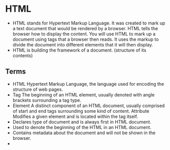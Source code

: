 # HTML

- HTML stands for Hypertext Markup Language. It was created to mark up a text document that would be rendered by a browser. HTML tells the browser how to display the content. You will use HTML to mark up a document using tags that a browser then reads. It uses the markup to divide the document into different elements that it will then display.
- HTML is building the framework of a document.
  (structure of its contents)

## Terms

- HTML Hypertext Markup Language, the language used for encoding the structure of web pages.
- Tag The beginning of an HTML element, usually denoted with angle brackets surrounding a tag type.
- Element A distinct component of an HTML document, usually comprised of start and end tags surrounding some kind of content.
  Attribute Modifies a given element and is located within the tag itself.
- <!DOCTYPE html>	Declares type of document and is always first in HTML document.
- <html> Used to denote the beginning of the HTML in an HTML document.
- <head> Contains metadata about the document and will not be shown in the browser.
- <title>	Metadata that states the title of the webpage.
- <body> Contains all content to be displayed in the browser.
- <p>	Used to wrap a block of text and causes it to be formatted as a paragraph.
- <br> A self-closing tag that is used to break blocks of text onto another line.
- <div>	Used to create a generic container for content.
- <img> A self-closing tag used to display images. Uses the src attribute to specify location of the image.
- <a> Used to add hyperlinks and uses the href attribute to specify the location of the link.
- <input> Adds input fields to the page and sometimes uses the placeholder attribute.
- <button> Adds a button to the page and sometimes uses the onclick attribute.
- <li>	Used to display list items.
- <ol>	Displays ordered lists and always uses the <li> element.
- <ul>	Displays unordered lists and always uses the <li> element.

## Tags vs. Elements

- A tag is a specialized series of characters or a keyword that a browser interprets as either the start or end of an HTML element.
  - opening tag: `<p>`
  - closing tag: `</p>`
- Elements are HTML components that contain the start tag, such as <p>, the content of the paragraph, and the end tag, </p>. Think of elements as the whole object, not just an individual tag.
  - paragraph element:
  - `<p>I am a paragraph!</p>`

## Document Structure

- When working in HTML, It is extremely important when making sure the HTML document is set up correctly.

```html
<!DOCTYPE html>
<html>
  <head>
    <title>My First Document</title>
  </head>
  <body>
    <p>Content to be displayed on the screen will go here.</p>
  </body>
</html>
```

### !DOCTYPE

- `!DOCTYPE` is a statement in the HTML document to specify which version of HTML is being used. It is the way the browser knows that the document adheres to the HTML5 standard and will treat it as such. DOCTYPE will always be on line 1 of every HTML page because it needs to be listed before you write out any other HTML code.

### HTML Element

- HTML tag <html> is used to denote the start of the HTML document. The HTML element contains the whole HTML document that will be read by the browser. When creating the HTML page, you start with <html> and end the document with </html>. Everything in between these tags is analyzed by the browser to create the display on the page.
- can only be one <html> element per document.

### Head Element

- The head element, <head>, contains all the metadata for that document. It will always be listed right after the <html> tag. HTML metadata is data about the HTML document that will not be displayed. It can define the document title, as well as, contain links to other pages that the page needs to display.
- Meta information about the document is also placed in the head element using the <meta> tag, as is the title element with the <title> tag. The title tag tells the browser what to display on the browser tag and will not be shown directly on the HTML page.
- can only be one head and one title element per document. You can, however, have multiple meta tags if you choose.

### Body Element

- The <body> element contains everything that will be displayed in the browser. These elements can include text, images, and links. Any HTML element you want to be displayed on the webpage MUST be within the body element
- can only be one body element per document.

## Structure Tags

- tags will always be added between the <body> </body> tags on the HTML page.

### Paragraph Tag

- The paragraph <p> tag is used to wrap a block of text and format it as a paragraph. This also allows the browser to know to automatically wrap the text based on the window size.

### Break Tag

- if you want this same break of lines, but within one paragraph? Thats where the break tag <br> comes in.
- <br> tag is a self-closing tag

### Div Element

- The <div> element is used to create a generic container for content. It is referred to as a structure element, because it is used to organize the structure of a page. It is widely used throughout HTML documents.

## Tags and Their Attributes

- **Attributes** communicate specific functionality about a tag and fall into two categories.
  1. it can be used to change or modify a tag’s functionality.
  2. it can add functionality that is not automatically associated with that tag.
- Either way, the attribute is added to the HTML start tag.

### Image Element

- The <img> tag does NOT need a closing tag,
- to display an image on an HTML page, specify exactly which image to display. add a source attribute, `src`, which is used in specifying the source of the image or where the image is located on the page
  - `<img src="myImage.jpg">`
- Typically, you will create an "images" or "media" folder to contain these images.
  - `<img src="images/myImage.jpg">`
- if image exists on the internet, you can use the URL of the image.
  - `<img src="https://woz-u.com/wp-content/uploads/2017/11/woz-thumbnail.jpg">`

### Anchor Element

- anchor tag <a> is how you add hyperlinks into the HTML page.
- need to add an attribute to the tag to tell it where you want the link to go.
- It uses the `href` attribute, which will specify the URL of the page you wish to link to. The last part of the anchor tag is the text between the opening and closing tags. This text is what the user sees when the HTML is rendered. Keep in mind, this tag DOES need a closing anchor tag </a>.
- `<a href="http://www.google.com">Google Something!</a>`
- want the web page to open in a new, separate tab or window, you can add the `target` attribute to the <a> tag and set its value to `"_blank"`.
  - `<a href="http://www.google.com" target="_blank">Google Something!</a>`

### Input Element

- The <input> tag is what is used to add fields to an HTML page that collects information. Consider signing up for Facebook — you input your name, email address, etc. Those fields are all created using the <input> tag.
- the input tag does not require a closing tag.
- `Name: <input>`
- add a short hint that describes the expected value of an <input> element by adding the `placeholder` attribute.
  - `<input placeholder="Name">`

### Button Element

- <button> tag is used when you want to put a button on the page.
- `<button>Click Me!</button>`
- It could be a button when you submit a form
  - <input type="button" value="Click Me">
- One of the main attributes used when you have a button is `onclick`
- `<button onclick="alert('Hello!')">Click Me!</button>`

### [More Attributes](https://developer.mozilla.org/en-US/docs/Web/HTML/Attributes)

- `id` <Global Tags> Provides a unique id so it can be located
- `lang` <Global Tags> Specifies the language of the elements content
- `spellcheck` <Global Tags> Specifies if the element needs to have its spelling and grammar checked
- `style` <Global Tags> Specifies the CSS styles that determine the look of an element
- `class` <Global Tags> References a predefined set of looks and feels to be applied to an element
- `checked` <input> Tags Specifies that an input element will be pre-selected when a user lands on the page
- `href` <a>, <link> Tags Specifies the URL of the page that the link goes to
- `required` <input>, <select>, <textarea> Tags Specifies that the element must be filled out before submitting a form
- `type` <button>, <input>, <link>, <script> Tags Specifies the type of the element to display. The default type is text
- `value` <button>, <input>, <link>, <script>, <li>, <option> Tags Specifies the initial value of the element

### Creating a List

- two primary ways to create a list:
  - Ordered lists are numbered indicating the importance of the order
    - use the <ol> element. Within the <ol> element you have the list item elements <li>.

```html
<ol>
  <li>item 1</li>
  <li>item 2</li>
  <li>item 3</li>
</ol>
```

- Unordered lists are for when the order of the items in the list do not matter
  - an unordered list uses the <ul> element to contain the list. each list item is contained in an <li> element

```html
<ul>
  <li>Apples</li>
  <li>Bananas</li>
  <li>Grapefruit</li>
</ul>
```

## Complex HTML Elements

### Terms

- Semantic Tags Clearly defines the purpose of the element to the developer and web browser.
- <strong> Used to bold text.
- <em> Used to italicize text and is read by the browser as important.
- <i> Used to italicize text and is intended to make text stand out.
- <h1> - <h6>	Used to break up the reading and allows the reader to know where the title sections are. <h1> is most important and <h6> is the least.
- <header>	Contains introductory information about that page or section of page.
- <footer>	Contains information at the bottom of the page or section.
- <nav>	Contains links to other pages on the site.
- <section>	Specifies a specific section in a document.
- <article>	Breaks up the document into groups.
- <table>	Creates a table that contains <tr>, <td>, <th>, <thead>, <tbody>, and <tfoot>.
  <form>	Used to gather information from the user. Can contain <label>, <textarea> and <input>.
- <select> Used to create a dropdown list. Uses <option> to populate the different options in the dropdown.
- <input> Can have different types such as checkboxes, radio, and submit.
- <button> Can be used to submit a form by having name="submit" type="submit" within the <button> tag.

### Semantic Tags

- are tags that clearly define what that element is for/doing, these tags give more meaning to the browser and the developer in question

#### Text Emphasis

- elements that can change or add emphasis to the text inline
- <strong> element can be used to bold text.
- <em> and <i> tags, which both italicize the text. However, the <em> is treated by the browser as important, while the <i> is intended to make text stand out.

#### Heading Tags

- break up the text, allowing the reader to know where the title sections are.
- Headings are ranked from 1 - 6, <h1> being the most important, and <h6> the least.

#### Outlining a Document

- semantic tags that give structure and meaning to the document as a whole

##### Header and Footer Elements

- efficiently help organize the document so it is clear what you want at the top and bottom of the page.

##### Nav Element

- This tag can go within the <header> tag, but it is not necessary. If you look at the diagram below, you will see it is located within the <header> tag. This will specifically define for the web browser that there is a navbar on the page. A navbar is where you will be able to navigate the site and look at different pages
- have to utilize the <li> and <a> elements.
- the <li> element will list out those pages for you. The <a> will be the element that does the navigating throughout the webpage.

```html
<body>
  <nav>
    <ul>
      <li><a href="home.html">Home</a></li>
      <li><a href="contact.html">Contact</a></li>
      <li><a href="bio.html">Bio</a></li>
    </ul>
  </nav>
</body>
```

##### Section Element

- <section> element specifies a specific section in a document. It contains a group of content, typically including a heading.

##### Article Element

- <article> element breaks up the document into groups.

#### Tables

- are used to represent structured data in rows and columns; they allow you to quickly associate some data with other data

#### Forms

- are used to collect information from users — such as when a user signs up for social media websites like Facebook and Twitter — and typically contain other HTML elements like inputs and buttons.

- <input> element where the user can place text in the field. There are other (types) of inputs that include the `button`, the `checkbox`, and the `radio button` elements.
  - HTML5 adds more types with options like email, color, date, and number.

##### Forms and Input Elements
```html
<form>
  <input type="text" id="firstName" name="firstName"/>
  <input type="text" id="lastName" name="lastName"/>
  <input type="submit" value="Submit"/>
</form>
```
  - The `name` attribute is used when submitting the form to the server. The value of the `name` attribute will be used to identify the value that the user submitted. Without the name attribute, there is no way to tell what information belongs where.
- two ways to use the <label> element and associate it with a form element. 
  1. to wrap the form element inside the <label> element like so:
    - `<label> First Name <input type="text" id="firstName" name="firstName"/></label>`
  2. using the label is with the `for` attribute:
    - `<label for="firstName">First Name</label> <input type="text" id="firstName" name="firstName"/>`
- if you do not have a <label> element and only have the `placeholder` attribute, the `placeholder` will disappear once the user clicks into the input and starts typing, which could be a potential cause for confusion.
##### HTML5 Validation
- ability to validate the values entered into the form on the client (browser) before it is sent to the server.
- required: One of the most basic validation types is the required attribute
  - `<input name="firstName" required/>`
- min & max: attributes
  - `<input name="age" min="13" max="120" type="number"/>`
- Special Types
  - automatic validation properties.
    - built-in validation, are number, url and tel
```html
<input type="email"/>
<input type="number"/>
<input type="url"/>
<input type="tel"/>
```
##### textarea Element
- <textarea> element is used if larger blocks of text need to be entered
  - Specifically, the `rows` and `cols` attributes
  - `<textarea rows="10" cols="50" name="message"></textarea>`
##### Dropdown Lists
- <select> element is used to create a dropdown list and can be configured to allow a single selection (default behavior) or multiple selections.
  - actual items of the list are contained in an <option> element.
```html
<select name="color">
  <option value="R">Red</option>
  <option value="B">Blue</option>
  <option value="W">White</option>
</select>
```
  - selected attribute can also be added to an <option> element to make it the default option.
```html
<select name="color">
  <option value="R">Red</option>
  <option selected value="B">Blue</option>
  <option value="W">White</option>
</select>
```
##### Form Checkboxes
- checkboxes can be a great way to collect information when there is more than one option, or you need to know the user selected an option.
- Checkboxes will give three options: `selected`, `unselected`, and `indeterminate`. The value attribute is used to hold the value submitted to the server.
```html
<input type="checkbox" id="red" name="ColorRed" value="Red"/>
  <label for="red">Red</label><br>
  <input type="checkbox" id="blue" name="ColorBlue" value="Blue"/>
  <label for="blue">Blue</label><br>
  <input type="checkbox" id="white" name="ColorWhite" value="White"/>
  <label for="white">White</label>
```
##### Form Radio Buttons
- Radio buttons are used to allow a user to select one option from a list. Radio buttons contain two states, on or off. 
```html
<input type="radio" id="weatherSun" name="weather" value="sun"/>
<label for="weatherSun">Sun</label><br>
<input type="radio" id="weatherClouds" name="weather" value="clouds"/>
<label for="weatherClouds">Clouds</label><br>
<input type="radio" id="weatherRain" name="weather" value="rain"/>
<label for="weatherRain">Rain</label>
```
##### Submitting the Form
- Submitting a form is when the data that is entered into the form is sent to the server for processing
- There are two methods, using buttons, that will submit the form.
1.  use an actual button element with `type` and `name` values set as `submit`
  - `<button name="submit" type="submit">Submit Me</button>`
2. use an `input` tag with the `type` set to `submit` like so:
  - <input type="submit" value="Submit Me"/>

